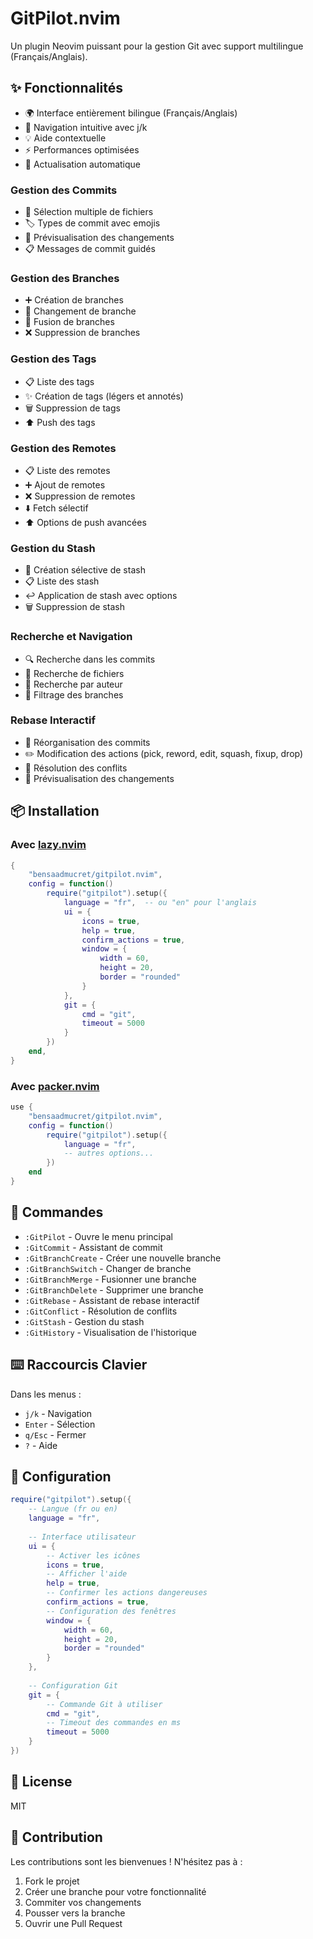 # GitPilot.nvim

Un plugin Neovim puissant pour la gestion Git avec support multilingue (Français/Anglais).

## ✨ Fonctionnalités

- 🌍 Interface entièrement bilingue (Français/Anglais)
- 🎯 Navigation intuitive avec j/k
- 💡 Aide contextuelle
- ⚡ Performances optimisées
- 🔄 Actualisation automatique

### Gestion des Commits
- 📝 Sélection multiple de fichiers
- 🏷️ Types de commit avec emojis
- 👀 Prévisualisation des changements
- 📋 Messages de commit guidés

### Gestion des Branches
- ➕ Création de branches
- 🔄 Changement de branche
- 🔗 Fusion de branches
- ❌ Suppression de branches

### Gestion des Tags
- 📋 Liste des tags
- ✨ Création de tags (légers et annotés)
- 🗑️ Suppression de tags
- ⬆️ Push des tags

### Gestion des Remotes
- 📋 Liste des remotes
- ➕ Ajout de remotes
- ❌ Suppression de remotes
- ⬇️ Fetch sélectif
- ⬆️ Options de push avancées

### Gestion du Stash
- 💾 Création sélective de stash
- 📋 Liste des stash
- ↩️ Application de stash avec options
- 🗑️ Suppression de stash

### Recherche et Navigation
- 🔍 Recherche dans les commits
- 📂 Recherche de fichiers
- 👤 Recherche par auteur
- 🌿 Filtrage des branches

### Rebase Interactif
- 📝 Réorganisation des commits
- ✏️ Modification des actions (pick, reword, edit, squash, fixup, drop)
- 🔄 Résolution des conflits
- 👀 Prévisualisation des changements

## 📦 Installation

### Avec [lazy.nvim](https://github.com/folke/lazy.nvim)
```lua
{
    "bensaadmucret/gitpilot.nvim",
    config = function()
        require("gitpilot").setup({
            language = "fr",  -- ou "en" pour l'anglais
            ui = {
                icons = true,
                help = true,
                confirm_actions = true,
                window = {
                    width = 60,
                    height = 20,
                    border = "rounded"
                }
            },
            git = {
                cmd = "git",
                timeout = 5000
            }
        })
    end,
}
```

### Avec [packer.nvim](https://github.com/wbthomason/packer.nvim)
```lua
use {
    "bensaadmucret/gitpilot.nvim",
    config = function()
        require("gitpilot").setup({
            language = "fr",
            -- autres options...
        })
    end
}
```

## 🚀 Commandes

- `:GitPilot` - Ouvre le menu principal
- `:GitCommit` - Assistant de commit
- `:GitBranchCreate` - Créer une nouvelle branche
- `:GitBranchSwitch` - Changer de branche
- `:GitBranchMerge` - Fusionner une branche
- `:GitBranchDelete` - Supprimer une branche
- `:GitRebase` - Assistant de rebase interactif
- `:GitConflict` - Résolution de conflits
- `:GitStash` - Gestion du stash
- `:GitHistory` - Visualisation de l'historique

## ⌨️ Raccourcis Clavier

Dans les menus :
- `j/k` - Navigation
- `Enter` - Sélection
- `q/Esc` - Fermer
- `?` - Aide

## 🔧 Configuration

```lua
require("gitpilot").setup({
    -- Langue (fr ou en)
    language = "fr",
    
    -- Interface utilisateur
    ui = {
        -- Activer les icônes
        icons = true,
        -- Afficher l'aide
        help = true,
        -- Confirmer les actions dangereuses
        confirm_actions = true,
        -- Configuration des fenêtres
        window = {
            width = 60,
            height = 20,
            border = "rounded"
        }
    },
    
    -- Configuration Git
    git = {
        -- Commande Git à utiliser
        cmd = "git",
        -- Timeout des commandes en ms
        timeout = 5000
    }
})
```

## 📝 License

MIT

## 👥 Contribution

Les contributions sont les bienvenues ! N'hésitez pas à :
1. Fork le projet
2. Créer une branche pour votre fonctionnalité
3. Commiter vos changements
4. Pousser vers la branche
5. Ouvrir une Pull Request
